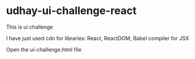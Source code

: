 # udhay-ui-challenge-react
This is ui challenge

I have just used cdn for libraries:
React,
ReactDOM,
Babel compiler for JSX

Open the ui-challenge.html file
